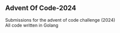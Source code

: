 ## Advent Of Code-2024

Submissions for the advent of code challenge (2024)\
All code written in Golang 